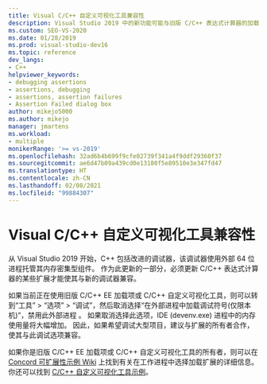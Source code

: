 ```yaml
---
title: Visual C/C++ 自定义可视化工具兼容性
description: Visual Studio 2019 中的新功能可能与旧版 C/C++ 表达式计算器的加载项和自定义可视化工具不兼容。 请参阅本文以获取详细信息。
ms.custom: SEO-VS-2020
ms.date: 01/28/2019
ms.prod: visual-studio-dev16
ms.topic: reference
dev_langs:
- C++
helpviewer_keywords:
- debugging assertions
- assertions, debugging
- assertions, assertion failures
- Assertion Failed dialog box
author: mikejo5000
ms.author: mikejo
manager: jmartens
ms.workload:
- multiple
monikerRange: '>= vs-2019'
ms.openlocfilehash: 32ad6b4b699f9cfe02739f341a4f9ddf29360f37
ms.sourcegitcommit: ae6d47b09a439cd0e13180f5e89510e3e347fd47
ms.translationtype: HT
ms.contentlocale: zh-CN
ms.lasthandoff: 02/08/2021
ms.locfileid: "99884307"
---
```

# <a name="visual-cc-custom-visualizer-compatibility"></a>Visual C/C++ 自定义可视化工具兼容性

从 Visual Studio 2019 开始，C++ 包括改进的调试器，该调试器使用外部 64 位进程托管其内存密集型组件。 作为此更新的一部分，必须更新 C/C++ 表达式计算器的某些扩展才能使其与新的调试器兼容。

如果当前正在使用旧版 C/C++ EE 加载项或 C/C++ 自定义可视化工具，则可以转到“工具” > “选项” > “调试”，然后取消选择“在外部进程中加载调试符号(仅限本机)”，禁用此外部进程   。 如果取消选择此选项，IDE (devenv.exe) 进程中的内存使用量将大幅增加。 因此，如果希望调试大型项目，建议与扩展的所有者合作，使其与此调试选项兼容。

如果你是旧版 C/C++ EE 加载项或 C/C++ 自定义可视化工具的所有者，则可以在 [Concord 可扩展性示例 Wiki](https://github.com/Microsoft/ConcordExtensibilitySamples/wiki/Worker-Process-Remoting) 上找到有关在工作进程中选择加载扩展的详细信息。 你还可以找到 [C/C++ 自定义可视化工具示例](https://github.com/Microsoft/ConcordExtensibilitySamples/tree/master/CppCustomVisualizer)。